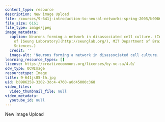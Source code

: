 ```yaml
---
content_type: resource
description: New image Upload
file: /courses/9-641j-introduction-to-neural-networks-spring-2005/b098625832023dc44760a0d45000c368_9-641js05-th.jpg
file_size: 6161
file_type: image/jpeg
image_metadata:
  caption: Neurons forming a network in disassociated cell culture. (Image courtesy
    of [Seung Laboratory](http://seunglab.org/), MIT Department of Brain and Cognitive
    Sciences.)
  credit: ''
  image-alt: 'Neurons forming a network in disassociated cell culture. '
learning_resource_types: []
license: https://creativecommons.org/licenses/by-nc-sa/4.0/
ocw_type: OCWImage
resourcetype: Image
title: 9-641js05-th.jpg
uid: b0986258-3202-3dc4-4760-a0d45000c368
video_files:
  video_thumbnail_file: null
video_metadata:
  youtube_id: null
---
```

New image Upload